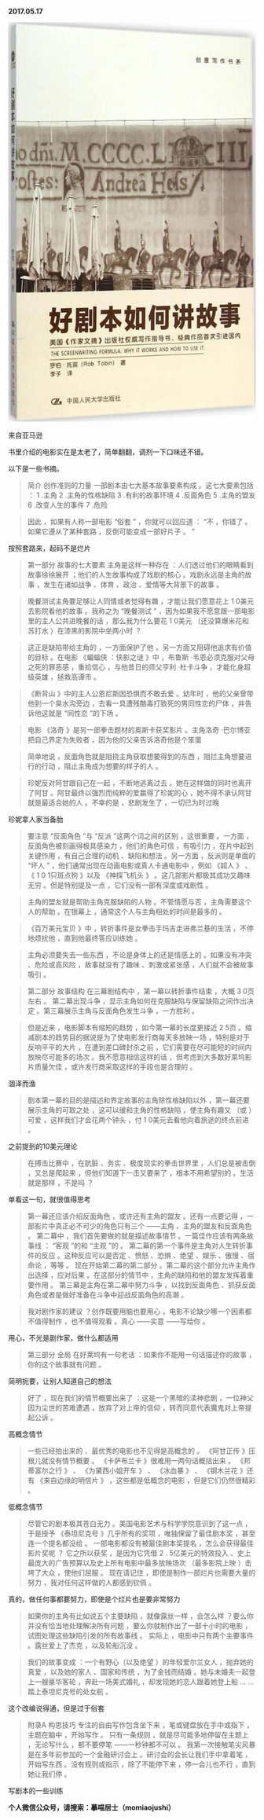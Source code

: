 
          
            
**2017.05.17**



![](img/51001-b04c2023cfe31e1e.jpg)

来自亚马逊


书里介绍的电影实在是太老了，简单翻翻，调剂一下口味还不错。

以下是一些书摘。
>简介 创作准则的力量
一部剧本由七大基本故事要素构成 。这七大要素包括 ：
1 .主角
2 .主角的性格缺陷
3 .有利的故事环境
4 .反面角色
5 .主角的盟友
6 .改变人生的事件
7 .危险


>因此 ，如果有人称一部电影 “俗套 ” ，你就可以回应道 ： “不 ，你错了 。如果它遵从了某种套路 ，反倒可能变成一部好片子 。 ”



按照套路来，起码不是烂片
>第一部分 故事的七大要素
主角是这样一种存在 ：人们透过他们的眼睛看到故事徐徐展开 ；他们的人生故事构成了戏剧的核心 。戏剧永远是主角的故事 ，发生在诸如战争 、体育 、政治 、爱情等大背景下的故事 。


>晚餐测试主角要足够让人同情或者觉得有趣 ，才能让我们愿意花上 1 0美元去影院看他的故事 。我称之为 “晚餐测试 ” ，因为如果我不愿意跟一部电影里的主人公共进晚餐的话 ，那么我为什么要花 1 0美元 （还没算爆米花和苏打水 ）在漆黑的影院中坐两小时 ？


>这正是缺陷带给主角的 ，一方面保护了他 ，另一方面又阻碍他追求有价值的目标 。在电影 《蝙蝠侠 ：侠影之谜 》中 ，布鲁斯 ·韦恩必须克服对父母之死的罪恶感 ，重拾信心 ，与他昔日的师父亨利 ·杜卡斗争 ，才能化身超级英雄 ，拯救高谭市 。


>《断背山 》中的主人公恩尼斯因恐惧而不敢去爱 。幼年时 ，他的父亲曾带他到一个臭水沟旁边 ，去看一具遭残酷毒打致死的男同性恋的尸体 ，并告诉他这就是 “同性恋 ”的下场 。


>电影 《洛奇 》是另一部拳击题材的奥斯卡获奖影片 。主角洛奇 ·巴尔博亚把自己界定为失败者 ，因为他的父亲告诉洛奇他是个笨蛋


>简单地说 ，反面角色就是阻挠主角获取想要得到的东西 ，阻拦主角想要进行的行动 ，阻止主角成为想要的样子的人 。


>珍妮反对阿甘跟自己在一起 ，不断地逃离过去 。她在这样做的同时也离开了阿甘 。阿甘最终以强烈而纯粹的爱赢得了珍妮的心 ，她不得不承认阿甘就是最适合她的人 。不幸的是 ，悲剧发生了 ，一切已为时过晚



珍妮拿人家当备胎
>要注意 “反面角色 ”与 “反派 ”这两个词之间的区别 ，这很重要 。一方面 ，反面角色被刻画得极具感染力 ，他们的角色可信 ，有吸引力 ，在片中起到关键作用 ，有自己合理的动机 、缺陷和想法 。另一方面 ，反派则是单面的 “坏人 ” ，他们通常出现在动画电影或真人卡通电影中 ，例如 《超人 》 、 《 1 0 1只斑点狗 》以及 《神探飞机头 》 。这几部影片都极其成功又趣味无穷 。但是特别提及一点 ，它们没有一部有深度或戏剧性 。


>主角的盟友就是帮助主角克服缺陷的人物 。不管情愿与否 ，主角需要这个人的帮助 。在银幕上 ，通常这个人与主角相处的时间是最多的 。


>《百万美元宝贝 》中 ，转折事件是女拳击手玛吉走进弗兰基的生活 ，不停地烦扰他 ，直到他最终答应训练她 。


>主角必须要失去一些东西 ，不论是身体上的还是情感上的 。如果没有冲突 、危险或高风险 ，故事就没有了趣味 、刺激或紧张感 ，人们就不会被故事吸引 。


>第二部分 故事结构
在三幕剧结构中 ，第一幕以转折事件结束 ，大概 3 0页左右 。
第二幕出现斗争 ，显示主角如何在克服缺陷与保留缺陷之间作出决定 。第三幕展示主角与反面角色发生斗争 ，一方胜利 。


>但是近来 ，电影脚本有缩短的趋势 ，如今第一幕的长度更接近 2 5页 。缩减剧本的趋势目的据说是为了使电影发行商每天多放映一场 ，特别是对于反响平平的大片 ，在遭到差口碑封杀之前 ，它们需要在尽可能短的时间内放映尽可能多的场次 。我不愿意相信这样的话 ，但考虑到大多数好莱坞影片质量欠佳 ，或许发行商采取这样的手段也是合理的 。



涸泽而渔
>剧本第一幕的目的是描述和界定故事的主角除性格缺陷以外 ，第一幕还要展示主角的可取之处 ，这可以缓和主角的性格缺陷 ，使主角有趣又 （或 ）可爱 ，这样我们才会花两个钟头 ，付 1 0美元去看他向着旅途的终点前进 。



之前提到的10美元理论
>在搏击比赛中 ，在肮脏 、务实 、极度现实的拳击世界里 ，人们总是被击倒 ，又总是爬起来 ，但他们知道下一击又要来了 ，根本不用希望别的 。生活就是那样 ，不是吗 ？



单看这一句，就很值得思考
>第一幕还应该介绍反面角色 ，或许还有主角的盟友 。还有一点要记得 ，一部影片中真正必不可少的角色只有三个 ——主角 、主角的盟友和反面角色 。
第二幕中 ，我们首先要做的就是描述故事情节 。一篇佳作应该有两条故事线 ： “客观 ”的和 “主观 ”的 。
第二幕的第一个事件是主角对人生转折事件的反应 。这种反应可以是否定 、愤怒 、恐惧 、绝望 、娱乐 、傲慢 、宿命论 ，等等 。
现在开始第二幕的第二部分 。第二幕的这个部分允许主角作出选择 ，应对后果 。在这部分的情节中 ，主角的缺陷和他的盟友发挥着重要作用 。
第三幕是主角在第二幕中努力斗争 ，以找到反面角色 、抓获反面角色或者是做好准备在斗争中迎战反面角色的高潮 。


>我对剧作家的建议 ？创作既要用脑也要用心 ，电影不论缺少哪一个因素都不值得制作 ，也不值得观看 。真心 ——实意 ——写给你 。



用心，不光是剧作家，做什么都适用
>第三部分 全局
在好莱坞有一句老话 ：如果你不能用一句话描述你的故事 ，你的这个故事就有问题 。



简明扼要，让别人知道自己的想法
>好了 ，现在我们的情节概要出来了 ：这是一个黑暗的渎神悲剧 ，一位神父因为尘世的苦难遭遇 ，放弃了对上帝的信仰 ，转而同意代表魔鬼对上帝提起公诉 。



高概念情节
>一些已经拍出来的 、最优秀的电影也不见得是高概念的 。 《阿甘正传 》压根儿就没有情节概要 。 《卡萨布兰卡 》很难用一两句话概括出来 。 《邦蒂富尔之行 》 、 《为黛西小姐开车 》 、 《冰血暴 》 、 《钢木兰花 》还有 《来自边缘的明信片 》 ，这些都是低概念的电影 ，但是它们仍然很精彩 。



低概念情节
>尽管它的剧本极其苍白无力 。美国电影艺术与科学学院意识到了这一点 ，于是授予 《泰坦尼克号 》几乎所有的奖项 ，唯独保留了最佳剧本奖 ，甚至连一个提名都没给 。
一部电影都没有被最佳剧本奖提名 ，怎么会获得最佳影片奖呢 ？
它之所以获奖 ，是因为它凭借 2 . 5亿美元的特效投入 、史上最庞大的广告预算以及史上所有电影中最多放映场次 （最多影院上映 ）击垮了大众 ，使他们屈服 。
现在请记住 ，即使是制作一部烂片也需要大量的努力 ，我对任何这样做的人都感到钦佩 。



真的，做任何事都要努力，即使是个烂片也是要非常努力
>如果你的主角有比如说五个主要缺陷 ，就像露丝一样 ，会怎么样 ？要么你并没有恰当地处理解决所有问题 ，要么你就制作出了一部十小时的电影 ，试图处理这些缺陷引发的所有故事线 。
实际上 ，电影中只有两个主要事件 。露丝爱上了杰克 ，以及轮船沉没 。


>我们的故事变成 ：一个有野心（以及绝望 ）的年轻爱尔兰女人 ，抛弃她的真爱 ，以及她的家人 、国家和传统 ，为了金钱而结婚 。她与未婚夫一起登上一艘豪华客轮 ，奔赴一场美式婚礼 ，却发现她的恋人跟着她登上船 … …踏上泰坦尼克号的处女航 。



这个改编说得通，但是过于俗套
>附录A 构思技巧
专注的自由写作包含坐下来 ，笔或键盘放在手中或指下 ，主题在脑中 ，开始写作 。
只有一条规则 ，就是尽可能多地停留在主题上 ，无论写什么 ，都不要停笔 ——一秒钟都不可以 。
我第一次接触笔尖风暴是在多年前参加的一个金融研讨会上 。研讨会的会长让我们手中拿着笔 ，开始写东西 。没有规则或指示 ，除了不能停下来 ，停一会儿也不行 ，直到她让我们停 。



写剧本的一些训练


**个人微信公众号，请搜索：摹喵居士（momiaojushi）**

          
        